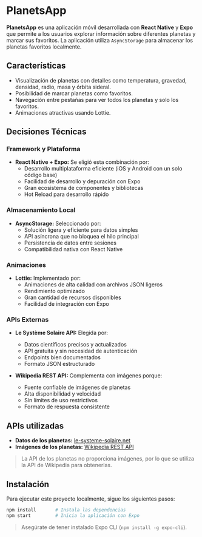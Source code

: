 # PlanetsApp

**PlanetsApp** es una aplicación móvil desarrollada con **React Native** y **Expo** que permite a los usuarios explorar información sobre diferentes planetas y marcar sus favoritos. La aplicación utiliza `AsyncStorage` para almacenar los planetas favoritos localmente.

## Características

- Visualización de planetas con detalles como temperatura, gravedad, densidad, radio, masa y órbita sideral.
- Posibilidad de marcar planetas como favoritos.
- Navegación entre pestañas para ver todos los planetas y solo los favoritos.
- Animaciones atractivas usando Lottie.

## Decisiones Técnicas

### Framework y Plataforma

- **React Native + Expo:** Se eligió esta combinación por:
  - Desarrollo multiplataforma eficiente (iOS y Android con un solo código base)
  - Facilidad de desarrollo y depuración con Expo
  - Gran ecosistema de componentes y bibliotecas
  - Hot Reload para desarrollo rápido

### Almacenamiento Local

- **AsyncStorage:** Seleccionado por:
  - Solución ligera y eficiente para datos simples
  - API asíncrona que no bloquea el hilo principal
  - Persistencia de datos entre sesiones
  - Compatibilidad nativa con React Native

### Animaciones

- **Lottie:** Implementado por:
  - Animaciones de alta calidad con archivos JSON ligeros
  - Rendimiento optimizado
  - Gran cantidad de recursos disponibles
  - Facilidad de integración con Expo

### APIs Externas

- **Le Système Solaire API:** Elegida por:

  - Datos científicos precisos y actualizados
  - API gratuita y sin necesidad de autenticación
  - Endpoints bien documentados
  - Formato JSON estructurado

- **Wikipedia REST API:** Complementa con imágenes porque:
  - Fuente confiable de imágenes de planetas
  - Alta disponibilidad y velocidad
  - Sin límites de uso restrictivos
  - Formato de respuesta consistente

## APIs utilizadas

- **Datos de los planetas:** [le-systeme-solaire.net](https://api.le-systeme-solaire.net/rest/bodies?filter[]=isPlanet,eq,true)
- **Imágenes de los planetas:** [Wikipedia REST API](https://en.wikipedia.org/api/rest_v1/page/summary/)

> La API de los planetas no proporciona imágenes, por lo que se utiliza la API de Wikipedia para obtenerlas.

## Instalación

Para ejecutar este proyecto localmente, sigue los siguientes pasos:

```bash
npm install       # Instala las dependencias
npm start         # Inicia la aplicación con Expo
```

> Asegúrate de tener instalado Expo CLI (`npm install -g expo-cli`).
